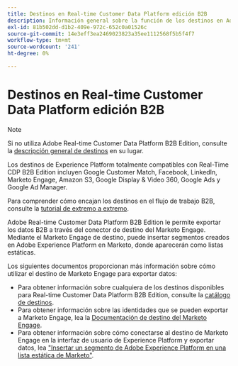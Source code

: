 ```yaml
---
title: Destinos en Real-time Customer Data Platform edición B2B
description: Información general sobre la función de los destinos en Adobe Real-time Customer Data Platform B2B Edition.
exl-id: 81b502dd-d1b2-409e-972c-652c0a01526c
source-git-commit: 14e3eff3ea2469023823a35ee1112568f5b5f4f7
workflow-type: tm+mt
source-wordcount: '241'
ht-degree: 0%

---
```


# Destinos en Real-time Customer Data Platform edición B2B

>[!NOTE]
>
>Si no utiliza Adobe Real-time Customer Data Platform B2B Edition, consulte la [descripción general de destinos](../../destinations/home.md) en su lugar.

Los destinos de Experience Platform totalmente compatibles con Real-Time CDP B2B Edition incluyen Google Customer Match, Facebook, LinkedIn, Marketo Engage, Amazon S3, Google Display &amp; Video 360, Google Ads y Google Ad Manager.

Para comprender cómo encajan los destinos en el flujo de trabajo B2B, consulte la [tutorial de extremo a extremo](../b2b-tutorial.md#activate-your-evaluated-data-to-a-destination).

Adobe Real-time Customer Data Platform B2B Edition le permite exportar los datos B2B a través del conector de destino del Marketo Engage. Mediante el Marketo Engage de destino, puede insertar segmentos creados en Adobe Experience Platform en Marketo, donde aparecerán como listas estáticas.

Los siguientes documentos proporcionan más información sobre cómo utilizar el destino de Marketo Engage para exportar datos:

- Para obtener información sobre cualquiera de los destinos disponibles para Real-time Customer Data Platform B2B Edition, consulte la [catálogo de destinos](../../destinations/catalog/overview.md).
- Para obtener información sobre las identidades que se pueden exportar a Marketo Engage, lea la [Documentación de destino del Marketo Engage](../../destinations/catalog/adobe/marketo-engage.md).
- Para obtener información sobre cómo conectarse al destino de Marketo Engage en la interfaz de usuario de Experience Platform y exportar datos, lea [&quot;Insertar un segmento de Adobe Experience Platform en una lista estática de Marketo&quot;](https://experienceleague.adobe.com/docs/marketo/using/product-docs/core-marketo-concepts/smart-lists-and-static-lists/static-lists/push-an-adobe-experience-platform-segment-to-a-marketo-static-list.html?lang=en).
